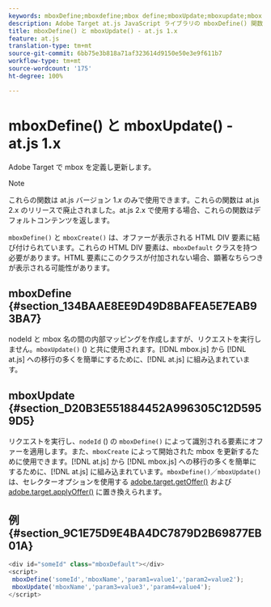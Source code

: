 ```yaml
---
keywords: mboxDefine;mboxdefine;mbox define;mboxUpdate;mboxupdate;mbox update;at.js;functions;function
description: Adobe Target at.js JavaScript ライブラリの mboxDefine() 関数と mboxUpdate() 関数について説明します。
title: mboxDefine() と mboxUpdate() - at.js 1.x
feature: at.js
translation-type: tm+mt
source-git-commit: 6bb75e3b818a71af323614d9150e50e3e9f611b7
workflow-type: tm+mt
source-wordcount: '175'
ht-degree: 100%

---
```



# mboxDefine() と mboxUpdate() - at.js 1.x

Adobe Target で mbox を定義し更新します。

>[!NOTE]
>
>これらの関数は at.js バージョン 1.*x* のみで使用できます。これらの関数は at.js 2.x のリリースで廃止されました。at.js 2.x で使用する場合、これらの関数はデフォルトコンテンツを返します。

`mboxDefine()` と `mboxCreate()` は、オファーが表示される HTML DIV 要素に結び付けられています。これらの HTML DIV 要素は、`mboxDefault` クラスを持つ必要があります。HTML 要素にこのクラスが付加されない場合、顕著なちらつきが表示される可能性があります。

## mboxDefine {#section_134BAAE8EE9D49D8BAFEA5E7EAB93BA7}

nodeId と mbox 名の間の内部マッピングを作成しますが、リクエストを実行しません。`mboxUpdate()` () と共に使用されます。[!DNL mbox.js] から [!DNL at.js] への移行の多くを簡単にするために、[!DNL at.js] に組み込まれています。

## mboxUpdate {#section_D20B3E551884452A996305C12D5959D5}

リクエストを実行し、`nodeId` () の `mboxDefine()` によって識別される要素にオファーを適用します。また、`mboxCreate` によって開始された mbox を更新するために使用できます。[!DNL at.js] から [!DNL mbox.js] への移行の多くを簡単にするために、[!DNL at.js] に組み込まれています。`mboxDefine()`／`mboxUpdate()` は、セレクターオプションを使用する [adobe.target.getOffer()](/help/c-implementing-target/c-implementing-target-for-client-side-web/adobe-target-getoffer.md) および [adobe.target.applyOffer()](/help/c-implementing-target/c-implementing-target-for-client-side-web/adobe-target-applyoffer.md) に置き換えられます。

## 例 {#section_9C1E75D9E4BA4DC7879D2B69877EB01A}

```javascript
<div id="someId" class="mboxDefault"></div> 
<script> 
 mboxDefine('someId','mboxName','param1=value1','param2=value2'); 
 mboxUpdate('mboxName','param3=value3','param4=value4'); 
</script>
```
